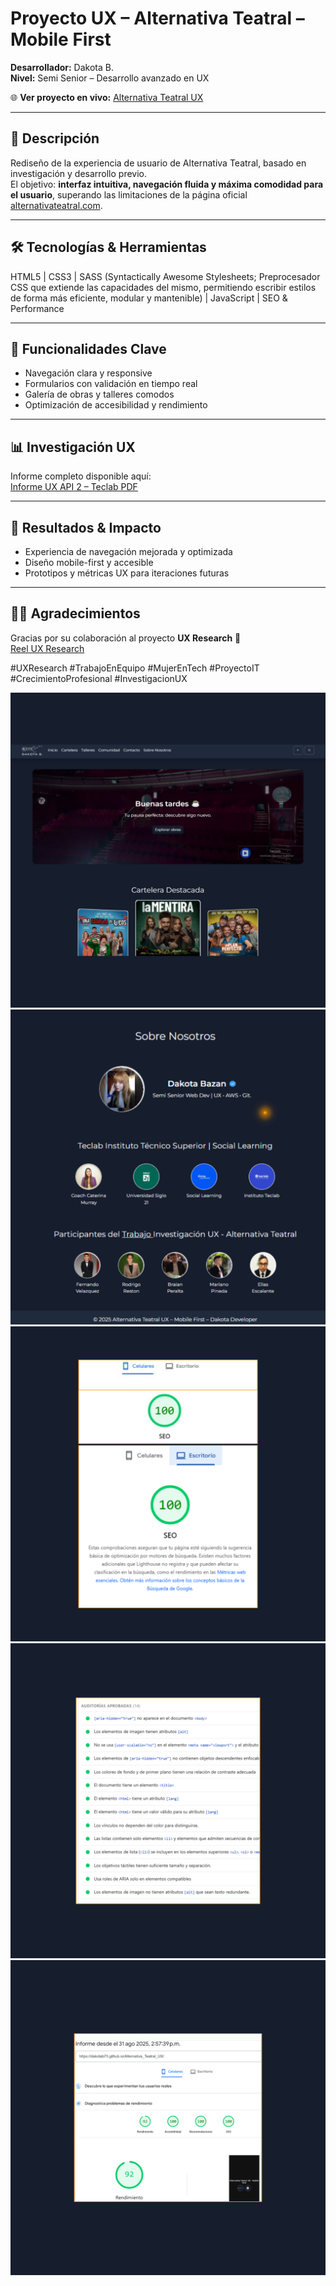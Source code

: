 # Proyecto UX – Alternativa Teatral – Mobile First

**Desarrollador:** Dakota B.  
**Nivel:** Semi Senior – Desarrollo avanzado en UX 

🌐 **Ver proyecto en vivo:** [Alternativa Teatral UX](https://dakotab75.github.io/Alternativa_Teatral_UX/home.html)

---

## 🎯 Descripción

Rediseño de la experiencia de usuario de Alternativa Teatral, basado en investigación y desarrollo previo.  
El objetivo: **interfaz intuitiva, navegación fluida y máxima comodidad para el usuario**, superando las limitaciones de la página oficial [alternativateatral.com](https://www.alternativateatral.com/).

---

## 🛠 Tecnologías & Herramientas

HTML5 | CSS3 | SASS (Syntactically Awesome Stylesheets; Preprocesador CSS que extiende las capacidades del mismo, permitiendo escribir estilos de forma más eficiente, modular y mantenible) | JavaScript | SEO & Performance  

---

## 🚀 Funcionalidades Clave

- Navegación clara y responsive  
- Formularios con validación en tiempo real  
- Galería de obras y talleres comodos
- Optimización de accesibilidad y rendimiento  

---

## 📊 Investigación UX

Informe completo disponible aquí:  
[Informe UX API 2 – Teclab PDF](https://github.com/DakotaB75/Teclab_Tecnicatura_Sup_Programacion_Tareas/blob/d02f06ba516fdea5c80f29fe70e9c6fca4e7c6fc/Teclab%20-%20Tecnicatura%20Sup.%20en%20Programacion/experiencia%20de%20usuarios%20-%20Tareas/EXP%20Usuario%20API%202%20-%20Teclab.pdf)

---

## 🌟 Resultados & Impacto

- Experiencia de navegación mejorada y optimizada  
- Diseño mobile-first y accesible  
- Prototipos y métricas UX para iteraciones futuras  

---

## 🤝🏻 Agradecimientos

Gracias por su colaboración al proyecto **UX Research** 💜  
[Reel UX Research](https://www.instagram.com/reel/DLvpty8JyJ3/?igsh=NHV0OXJjMDh6NXdi)  

#UXResearch #TrabajoEnEquipo #MujerEnTech #ProyectoIT #CrecimientoProfesional #InvestigacionUX

![Inicio](imagenes_repo/2.png)
![Nosotros](imagenes_repo/1.png)
![SEO](imagenes_repo/3.png)
![Auditorias_Aprobadas](imagenes_repo/4.png)
![Informe_de_rendimiento](imagenes_repo/5.png)
